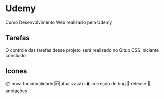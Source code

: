 # Udemy
Curso Desenvolvimento Web realizado pela Udemy 

## Tarefas

O controle das tarefas desse projeto será realizado no Gitub
CSS Iniciante concluído

## Icones

:package: nova funcionalidade 
:up: atualização
:beetle: correção de bug
:checkered_flag: release
:information_desk_person: anotações

